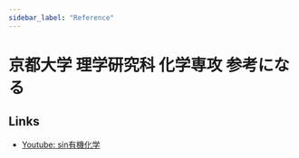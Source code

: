```yaml
---
sidebar_label: "Reference"
---
```

# 京都大学 理学研究科 化学専攻 参考になる
## Links

- [Youtube: sin有機化学](https://www.youtube.com/playlist?list=PLO74KYA_mWyPkHdY7vO3DKmLOqJgkjW-i)